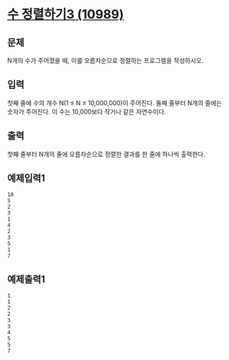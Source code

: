 # [수 정렬하기3 (10989)](https://www.acmicpc.net/problem/10989)

## 문제

N개의 수가 주어졌을 때, 이를 오름차순으로 정렬하는 프로그램을 작성하시오.

## 입력

첫째 줄에 수의 개수 N(1 ≤ N ≤ 10,000,000)이 주어진다. 둘째 줄부터 N개의 줄에는 숫자가 주어진다. 이 수는 10,000보다 작거나 같은 자연수이다.

## 출력

첫째 줄부터 N개의 줄에 오름차순으로 정렬한 결과를 한 줄에 하나씩 출력한다.

## 예제입력1

```plaintext
10
5
2
3
1
4
2
3
5
1
7
```

## 예제출력1

```plaintext
1
1
2
2
3
3
4
5
5
7
```
